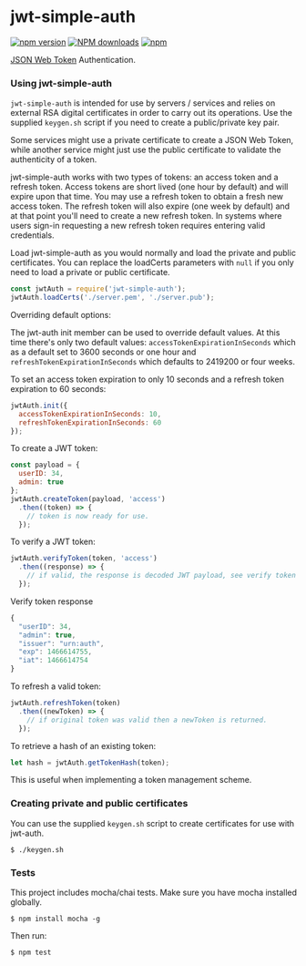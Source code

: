 # jwt-simple-auth

[![npm version](https://badge.fury.io/js/jwt-simple-auth.svg)](https://badge.fury.io/js/jwt-simple-auth) <span class="badge-npmdownloads"><a href="https://npmjs.org/package/jwt-simple-auth" title="View this project on NPM"><img src="https://img.shields.io/npm/dm/jwt-simple-auth.svg" alt="NPM downloads" /></a></span> [![npm](https://img.shields.io/npm/l/jwt-simple-auth.svg)]()

[JSON Web Token](https://en.wikipedia.org/wiki/JSON_Web_Token) Authentication.

### Using jwt-simple-auth
`jwt-simple-auth` is intended for use by servers / services and relies on external RSA digital certificates in order to carry out its operations.
Use the supplied `keygen.sh` script if you need to create a public/private key pair.

Some services might use a private certificate to create a JSON Web Token, while another service might just use the public certificate to validate the authenticity of a token.

jwt-simple-auth works with two types of tokens: an access token and a refresh token. Access tokens are short lived (one hour by default) and will expire upon that time. You may use a refresh token to obtain a fresh new access token. The refresh token will also expire (one week by default) and at that point you'll need to create a new refresh token. In systems where users sign-in requesting a new refresh token requires entering valid credentials.

Load jwt-simple-auth as you would normally and load the private and public certificates.  You can replace the loadCerts parameters with `null` if you only need to load a private or public certificate.

```javascript
const jwtAuth = require('jwt-simple-auth');
jwtAuth.loadCerts('./server.pem', './server.pub');
```

Overriding default options:

The jwt-auth init member can be used to override default values. At this time there's only two default values: `accessTokenExpirationInSeconds` which as a default set to 3600 seconds or one hour and `refreshTokenExpirationInSeconds` which defaults to 2419200 or four weeks.

To set an access token expiration to only 10 seconds and a refresh token expiration to 60 seconds:

```javascript
jwtAuth.init({
  accessTokenExpirationInSeconds: 10,
  refreshTokenExpirationInSeconds: 60
});
```

To create a JWT token:

```javascript
const payload = {
  userID: 34,
  admin: true
};
jwtAuth.createToken(payload, 'access')
  .then((token) => {
    // token is now ready for use.
  });
```

To verify a JWT token:

```javascript
jwtAuth.verifyToken(token, 'access')
  .then((response) => {
    // if valid, the response is decoded JWT payload, see verify token response below.
  });
```

Verify token response
```javascript
{
  "userID": 34,
  "admin": true,
  "issuer": "urn:auth",
  "exp": 1466614755,
  "iat": 1466614754
}
```

To refresh a valid token:

```javascript
jwtAuth.refreshToken(token)
  .then((newToken) => {
    // if original token was valid then a newToken is returned.
  });
```

To retrieve a hash of an existing token:

```javascript
let hash = jwtAuth.getTokenHash(token);
```

This is useful when implementing a token management scheme.

### Creating private and public certificates
You can use the supplied `keygen.sh` script to create certificates for use with jwt-auth.

```shell
$ ./keygen.sh
```

### Tests
This project includes mocha/chai tests.  Make sure you have mocha installed globally.

```shell
$ npm install mocha -g
```

Then run:

```shell
$ npm test
```
